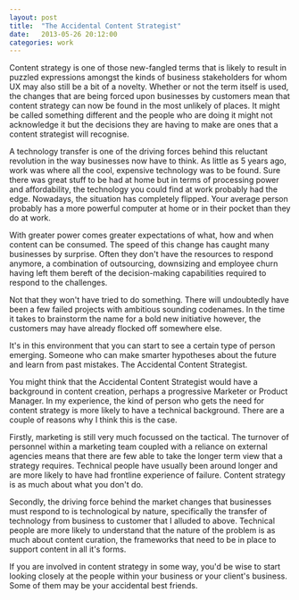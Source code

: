 ```yaml
---
layout: post
title:  "The Accidental Content Strategist"
date:   2013-05-26 20:12:00
categories: work
---
```

Content strategy is one of those new-fangled terms that is likely to result in puzzled expressions amongst the kinds of business stakeholders for whom UX may also still be a bit of a novelty. Whether or not the term itself is used, the changes that are being forced upon businesses by customers mean that content strategy can now be found in the most unlikely of places. It might be called something different and the people who are doing it might not acknowledge it but the decisions they are having to make are ones that a content strategist will recognise.

A technology transfer is one of the driving forces behind this reluctant revolution in the way businesses now have to think. As little as 5 years ago, work was where all the cool, expensive technology was to be found. Sure there was great stuff to be had at home but in terms of processing power and affordability, the technology you could find at work probably had the edge. Nowadays, the situation has completely flipped. Your average person probably has a more powerful computer at home or in their pocket than they do at work.

With greater power comes greater expectations of what, how and when content can be consumed. The speed of this change has caught many businesses by surprise. Often they don't have the resources to respond anymore, a combination of outsourcing, downsizing and employee churn having left them bereft of the decision-making capabilities required to respond to the challenges.

Not that they won't have tried to do something. There will undoubtedly have been a few failed projects with ambitious sounding codenames. In the time it takes to brainstorm the name for a bold new initiative however, the customers may have already flocked off somewhere else.

It's in this environment that you can start to see a certain type of person emerging. Someone who can make smarter hypotheses about the future and learn from past mistakes. The Accidental Content Strategist.

You might think that the Accidental Content Strategist would have a background in content creation, perhaps a progressive Marketer or Product Manager. In my experience, the kind of person who gets the need for content strategy is more likely to have a technical background. There are a couple of reasons why I think this is the case.

Firstly, marketing is still very much focussed on the tactical. The turnover of personnel within a marketing team coupled with a reliance on external agencies means that there are few able to take the longer term view that a strategy requires. Technical people have usually been around longer and are more likely to have had frontline experience of failure. Content strategy is as much about what you don't do.

Secondly, the driving force behind the market changes that businesses must respond to is technological by nature, specifically the transfer of technology from business to customer that I alluded to above. Technical people are more likely to understand that the nature of the problem is as much about content curation, the frameworks that need to be in place to support content in all it's forms.

If you are involved in content strategy in some way, you'd be wise to start looking closely at the people within your business or your client's business. Some of them may be your accidental best friends.
